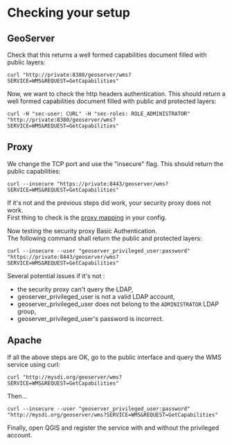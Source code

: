 # Checking your setup

## GeoServer

Check that this returns a well formed capabilities document filled with public layers:
```
curl "http://private:8380/geoserver/wms?SERVICE=WMS&REQUEST=GetCapabilities"
```

Now, we want to check the http headers authentication.
This should return a well formed capabilities document filled with public and protected layers:
```
curl -H "sec-user: CURL" -H "sec-roles: ROLE_ADMINISTRATOR" "http://private:8380/geoserver/wms?SERVICE=WMS&REQUEST=GetCapabilities"
```

## Proxy

We change the TCP port and use the "insecure" flag. This should return the public capabilities:
```
curl --insecure "https://private:8443/geoserver/wms?SERVICE=WMS&REQUEST=GetCapabilities"
```
If it's not and the previous steps did work, your security proxy does not work.  
First thing to check is the [proxy mapping](https://github.com/georchestra/template/blob/master/build_support/GenerateConfig.groovy) in your config.


Now testing the security proxy Basic Authentication.  
The following command shall return the public and protected layers:
```
curl --insecure --user "geoserver_privileged_user:password" "https://private:8443/geoserver/wms?SERVICE=WMS&REQUEST=GetCapabilities"
```

Several potential issues if it's not :
 * the security proxy can't query the LDAP,
 * geoserver_privileged_user is not a valid LDAP account,
 * geoserver_privileged_user does not belong to the ```ADMINISTRATOR``` LDAP group,
 * geoserver_privileged_user's password is incorrect.


## Apache

If all the above steps are OK, go to the public interface and query the WMS service using curl:
```
curl "http://mysdi.org/geoserver/wms?SERVICE=WMS&REQUEST=GetCapabilities"
```

Then...
```
curl --insecure --user "geoserver_privileged_user:password" "http://mysdi.org/geoserver/wms?SERVICE=WMS&REQUEST=GetCapabilities"
```

Finally, open QGIS and register the service with and without the privileged account.
